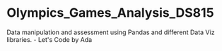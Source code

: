 # Olympics_Games_Analysis_DS815
Data manipulation and assessment using Pandas and different Data Viz libraries. - Let's Code by Ada
